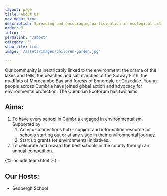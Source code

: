 ```yaml
---
layout: page
title: About Us
nav-menu: true
description: Spreading and encouraging participation in ecological activity in Cumbria
order: 3
intro: ''
permalink: "/about"
category: ''
show_tile: true
image: '/assets/images/children-garden.jpg'

---
```

Our community is inextricably linked to the environment: the drama of the lakes and fells, the beaches and salt marches of the Solway Firth, the mudflats of Morecambe Bay and forests of Ennerdale or Grizedale. Young people across Cumbria have joined global action and advocacy for environmental protection. The Cumbrian Ecoforum has two aims.

## Aims:

1. To have every school in Cumbria engaged in environmentalism. Supported by
   1. An eco-connections hub - support and information resource for schools starting out or at any stage in their environmental journey.
   2. Start up grants for environmental initiatives.
2. To celebrate and reward the best schools in the county through an annual competition.

{% include team.html %}

## Our Hosts:

* Sedbergh School
